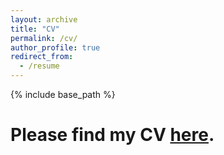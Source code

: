 ```yaml
---
layout: archive
title: "CV"
permalink: /cv/
author_profile: true
redirect_from:
  - /resume
---
```


{% include base_path %}






# Please find my CV [here](xxxxxx). 


